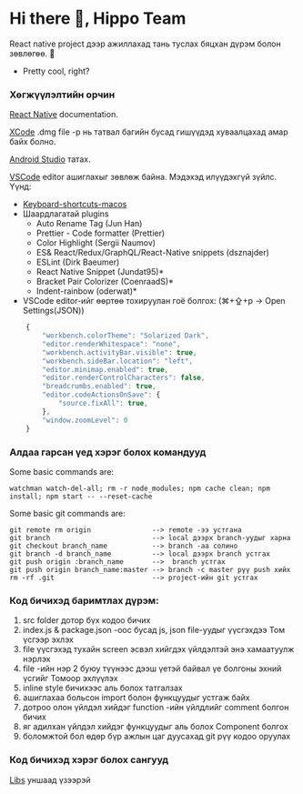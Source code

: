 # Hi there 👋,  Hippo Team

React native project дээр ажиллахад тань туслах бяцхан дүрэм болон зөвлөгөө. 🙂

* Pretty cool, right?

### Хөгжүүлэлтийн орчин
[React Native](https://reactnative.dev/docs/environment-setup) documentation.

[XCode](https://stackoverflow.com/questions/10335747/how-to-download-xcode-dmg-or-xip-file) .dmg file -р нь татвал багийн бусад гишүүдэд хуваалцахад амар байх болно. 

[Android Studio](https://developer.android.com/studio) татах.

[VSCode](https://code.visualstudio.com/download) editor ашиглахыг зөвлөж байна. Мэдэхэд илүүдэхгүй зүйлс. Үүнд:
* [Keyboard-shortcuts-macos](https://code.visualstudio.com/shortcuts/keyboard-shortcuts-macos.pdf)
* Шаардлагатай plugins
    - Auto Rename Tag (Jun Han)
    - Prettier - Code formatter (Prettier)
    - Color Highlight (Sergii Naumov)
    - ES& React/Redux/GraphQL/React-Native snippets (dsznajder)
    - ESLint (Dirk Baeumer)
    - React Native Snippet (Jundat95)*
    - Bracket Pair Colorizer (CoenraadS)*
    - Indent-rainbow (oderwat)*
* VSCode editor-ийг өөртөө тохируулан гоё болгох: (⌘+⇪+p -> Open Settings(JSON))
```javascript 
    {
        "workbench.colorTheme": "Solarized Dark",
        "editor.renderWhitespace": "none",
        "workbench.activityBar.visible": true,
        "workbench.sideBar.location": "left",
        "editor.minimap.enabled": true,
        "editor.renderControlCharacters": false,
        "breadcrumbs.enabled": true,
        "editor.codeActionsOnSave": {
            "source.fixAll": true,
        },
        "window.zoomLevel": 0
    }
```
### Алдаа гарсан үед хэрэг болох командууд
Some basic commands are:
```
watchman watch-del-all; rm -r node_modules; npm cache clean; npm install; npm start -- --reset-cache
```
Some basic git commands are:
```
git remote rm origin               --> remote -ээ устгана
git branch                         --> local дээрх branch-уудыг харна
git checkout branch_name           --> branch -aa солино
git branch -d branch_name          --> local дээрх branch устгах
git push origin :branch_name       -->  branch устгах
git push origin branch_name:master --> branch -с master рүү push хийх
rm -rf .git                        --> project-ийн git устгах
```
### Код бичихэд баримтлах дүрэм:
1. src folder дотор бүх кодоо бичих
2. index.js & package.json -оос бусад js, json file-уудыг үүсгэхдээ Том үсгээр эхлэх
3. file үүсгэхэд тухайн screen эсвэл хийгдэх үйлдэлтэй энэ хамаатуулж нэрлэх
4. file -ийн нэр 2 буюу түүнээс дээш үетэй байвал үе болгоны эхний үсгийг Томоор эхлүүлэх
5. inline style бичихээс аль болох татгалзах
6. ашиглахаа больсон import болон функцуудыг устгаж байх
7. дотроо олон үйлдэл хийдэг function -ийн үйлдлийг comment болгон бичих
8. яг адилхан үйлдэл хийдэг функцуудыг аль болох Component болгох
9. боломжтой бол өдөр бүр ажлын цаг дуусахад git рүү кодоо оруулах

### Код бичихэд хэрэг болох сангууд
[Libs](https://github.com/jondot/awesome-react-native) уншаад үзээрэй
